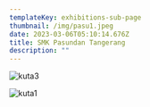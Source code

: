```yaml
---
templateKey: exhibitions-sub-page
thumbnail: /img/pasu1.jpeg
date: 2023-03-06T05:10:14.676Z
title: SMK Pasundan Tangerang
description: ""
---
```

![kuta3](/img/pasu2.jpeg)

![kuta1](/img/pasu3.jpeg)

